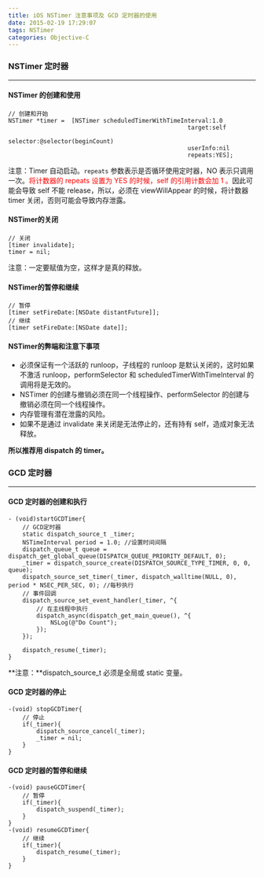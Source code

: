 ```yaml
---
title: iOS NSTimer 注意事项及 GCD 定时器的使用
date: 2015-02-19 17:29:07
tags: NSTimer
categories: Objective-C
---
```



### NSTimer 定时器
---
#### NSTimer 的创建和使用
```objc
// 创建和开始
NSTimer *timer =  [NSTimer scheduledTimerWithTimeInterval:1.0
                                                   target:self
                                                   selector:@selector(beginCount)
                                                   userInfo:nil
                                                   repeats:YES];
```
注意：Timer 自动启动。`repeats` 参数表示是否循环使用定时器，NO 表示只调用一次。<font color=red>将计数器的 repeats 设置为 YES 的时候，self 的引用计数会加 1 。</font>因此可能会导致 self 不能 release，所以，必须在 viewWillAppear 的时候，将计数器 timer 关闭，否则可能会导致内存泄露。

<!--more-->

#### NSTimer的关闭
```objc
// 关闭
[timer invalidate];
timer = nil;
```
注意：一定要赋值为空，这样才是真的释放。

#### NSTimer的暂停和继续
```objc
// 暂停
[timer setFireDate:[NSDate distantFuture]];
// 继续
[timer setFireDate:[NSDate date]];
```

#### NSTimer的弊端和注意下事项
- 必须保证有一个活跃的 runloop，子线程的 runloop 是默认关闭的，这时如果不激活 runloop，performSelector 和 scheduledTimerWithTimeInterval 的调用将是无效的。
- NSTimer 的创建与撤销必须在同一个线程操作、performSelector 的创建与撤销必须在同一个线程操作。
- 内存管理有潜在泄露的风险。
- 如果不是通过 invalidate 来关闭是无法停止的，还有持有 self，造成对象无法释放。

**所以推荐用 dispatch 的 timer。**



### GCD 定时器
---
#### GCD 定时器的创建和执行
```objc
- (void)startGCDTimer{
    // GCD定时器
    static dispatch_source_t _timer;
    NSTimeInterval period = 1.0; //设置时间间隔
    dispatch_queue_t queue = dispatch_get_global_queue(DISPATCH_QUEUE_PRIORITY_DEFAULT, 0);
    _timer = dispatch_source_create(DISPATCH_SOURCE_TYPE_TIMER, 0, 0, queue);
    dispatch_source_set_timer(_timer, dispatch_walltime(NULL, 0), period * NSEC_PER_SEC, 0); //每秒执行
    // 事件回调
    dispatch_source_set_event_handler(_timer, ^{
        // 在主线程中执行
        dispatch_async(dispatch_get_main_queue(), ^{   
            NSLog(@"Do Count"); 
        });
    });
    
    dispatch_resume(_timer);
}
```
**注意：**dispatch_source_t 必须是全局或 static 变量。

#### GCD 定时器的停止
```objc
-(void) stopGCDTimer{
    // 停止
    if(_timer){
        dispatch_source_cancel(_timer);
        _timer = nil;
    }
}
```

#### GCD 定时器的暂停和继续
```objc
-(void) pauseGCDTimer{
    // 暂停     
    if(_timer){
        dispatch_suspend(_timer);
    }
}
-(void) resumeGCDTimer{
    // 继续
    if(_timer){
        dispatch_resume(_timer);
    }
}
```